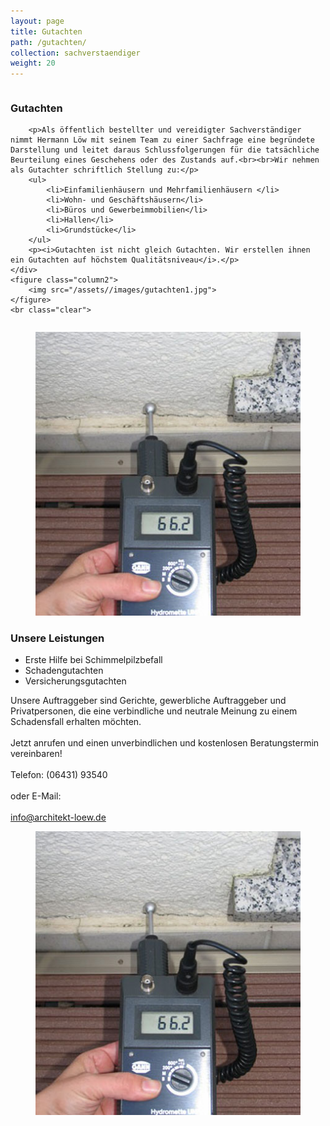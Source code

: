 ```yaml
---
layout: page
title: Gutachten
path: /gutachten/
collection: sachverstaendiger
weight: 20
---
```


<div class="content_box">
    <div class="column">
        <h3>Gutachten</h3>

        <p>Als öffentlich bestellter und vereidigter Sachverständiger nimmt Hermann Löw mit seinem Team zu einer Sachfrage eine begründete Darstellung und leitet daraus Schlussfolgerungen für die tatsächliche Beurteilung eines Geschehens oder des Zustands auf.<br><br>Wir nehmen als Gutachter schriftlich Stellung zu:</p>
        <ul>
            <li>Einfamilienhäusern und Mehrfamilienhäusern </li>
            <li>Wohn- und Geschäftshäusern</li>
            <li>Büros und Gewerbeimmobilien</li>
            <li>Hallen</li>
            <li>Grundstücke</li>
        </ul>
        <p><i>Gutachten ist nicht gleich Gutachten. Wir erstellen ihnen ein Gutachten auf höchstem Qualitätsniveau</i>.</p>
    </div>
    <figure class="column2">
        <img src="/assets//images/gutachten1.jpg">
    </figure>
    <br class="clear">
</div>


<div class="content_box">
    <figure class="column xs-hidden">
        <img src="/assets//images/gutachten2.jpg">
    </figure>
    <div class="column2">
        <h3>Unsere Leistungen</h3>
        <ul>
            <li>Erste Hilfe bei Schimmelpilzbefall</li>
            <li>Schadengutachten</li>
            <li>Versicherungsgutachten</li>
        </ul>
        <p>Unsere Auftraggeber sind Gerichte, gewerbliche Auftraggeber und  Privatpersonen, die eine verbindliche und neutrale Meinung zu einem  Schadensfall erhalten möchten.
        <br><br>
        Jetzt anrufen und einen unverbindlichen und kostenlosen Beratungstermin vereinbaren!
        <br><br>
        Telefon: (06431) 93540
        <br><br>
        oder E-Mail:
        <br><br> <a href="mailto:info@architekt-loew.de" title="e-mail senden" class="mail">info@architekt-loew.de</a></p>
    </div>
    <figure class="column xs-only">
        <img src="/assets//images/gutachten2.jpg">
    </figure>
    <br class="clear">
</div>